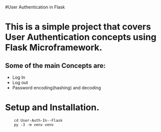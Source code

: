 #User Authentication in Flask
# This is a simple project that covers User Authentication concepts using Flask Microframework.
## Some of the main Concepts are:
 - Log In
 - Log out
 - Password encoding(hashing) and decoding
# Setup and Installation.
 ``` git clone https://github.com/alex-waiganjo/User-Auth-In--Flask.git
     cd User-Auth-In--Flask
     py -3 -m venv venv
 ```

 
